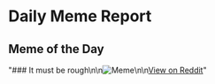 # Daily Meme Report

## Meme of the Day
"### It must be rough\n\n![Meme](https://i.redd.it/dpbkphkzvwwf1.png)\n\n[View on Reddit](https://redd.it/1oecg2p)"
